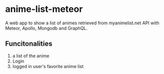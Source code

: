 # anime-list-meteor
A web app to show a list of animes retrieved from myanimelist.net API with Meteor, Apollo, Mongodb and GraphQL.

## Funcitonalities
1. a list of the anime
2. Login 
3. logged in user's favorite anime list
